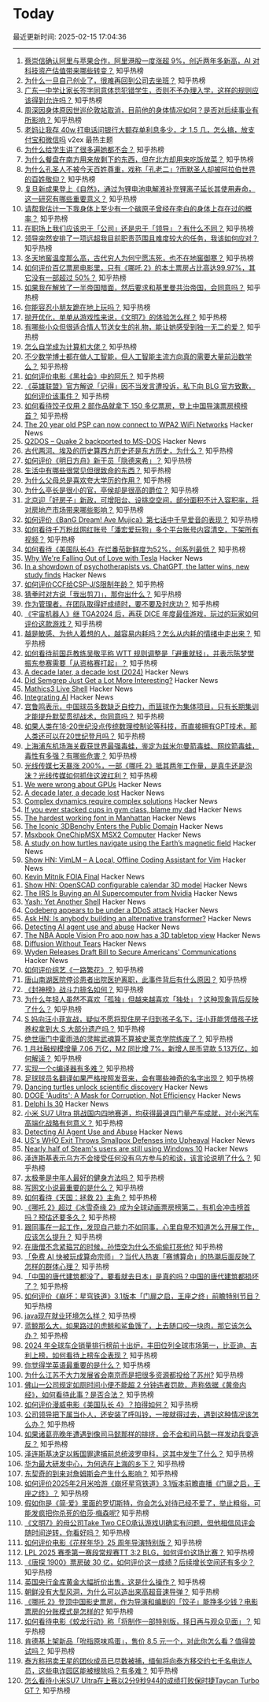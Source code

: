# Today

最近更新时间: 2025-02-15 17:04:36

--- 
1. [蔡崇信确认阿里与苹果合作，阿里港股一度涨超 9%，创近两年多新高，AI 对科技资产估值带来哪些转变？](https://www.zhihu.com/question/12120301753) 知乎热榜
2. [为什么一旦自己创业了，很难再回到公司去坐班？](https://www.zhihu.com/question/47342018) 知乎热榜
3. [广东一中学让家长签字同意体罚犯错学生，否则不予办理入学，这样的规则应该得到允许吗？](https://www.zhihu.com/question/12301157431) 知乎热榜
4. [周深因身体原因世巡伦敦站取消，目前他的身体情况如何？是否对后续事业有所影响？](https://www.zhihu.com/question/12287143009) 知乎热榜
5. [老妈让我存 40w,打电话问银行大额存单利息多少，才 1.5 几，怎么搞，放支付宝和微信吗](https://www.v2ex.com/t/1111619) v2ex 最热主题
6. [为什么给学生讲了很多遍她都不会？](https://www.zhihu.com/question/396530426) 知乎热榜
7. [为什么餐盘在南方用来放剩下的东西，但在北方却用来吃饭放菜？](https://www.zhihu.com/question/26724852) 知乎热榜
8. [为什么孔圣人不被今天百姓尊重，戏称「孔老二」?而默圣人却被阿拉伯世界的百姓敬仰？](https://www.zhihu.com/question/10849401132) 知乎热榜
9. [复旦新成果登上《自然》，通过为锂电池电解液补充锂离子延长其使用寿命，这一研究有哪些重要意义？](https://www.zhihu.com/question/12085211388) 知乎热榜
10. [请帮我估计一下我身体上至少有一个碳原子曾经在李白的身体上存在过的概率？](https://www.zhihu.com/question/11664079878) 知乎热榜
11. [在职场上我们应该忠于「公司」还是忠于「领导」？有什么不同？](https://www.zhihu.com/question/11687301983) 知乎热榜
12. [领导突然安排了一项远超我目前职责范围且难度较大的任务，我该如何应对？](https://www.zhihu.com/question/11422210191) 知乎热榜
13. [冬天地窖温度那么高，古代穷人为何宁愿冻死，也不在地窖御寒？](https://www.zhihu.com/question/6979494392) 知乎热榜
14. [如何评价百亿票房电影里，只有《哪吒 2》的本土票房占比高达99.97%，其它没有一部超过 50%？](https://www.zhihu.com/question/12261493929) 知乎热榜
15. [如果我在解放了一半帝国暗面，然后要求和基里曼共治帝国，会同意吗？](https://www.zhihu.com/question/757001493) 知乎热榜
16. [你能容忍小朋友跪在地上玩吗？](https://www.zhihu.com/question/11865754717) 知乎热榜
17. [抛开优化，单单从游戏性来说，《文明7》的体验怎么样？](https://www.zhihu.com/question/11554656302) 知乎热榜
18. [有哪些小众但很适合情人节送女生的礼物，能让她感受到独一无二的爱？](https://www.zhihu.com/question/11562397509) 知乎热榜
19. [怎么自学成为计算机大佬？](https://www.zhihu.com/question/664426087) 知乎热榜
20. [不少数学博士都在做人工智能，但人工智能主流方向真的需要大量前沿数学么？](https://www.zhihu.com/question/515063566) 知乎热榜
21. [如何评价电影《黑社会》中的阿乐？](https://www.zhihu.com/question/266177808) 知乎热榜
22. [《英雄联盟》官方解说「记得」因不当发言遭投诉，私下向 BLG 官方致歉，如何评价该事件？](https://www.zhihu.com/question/12218597921) 知乎热榜
23. [如何看待饺子仅用 2 部作品就拿下 150 多亿票房，登上中国导演票房榜榜首？](https://www.zhihu.com/question/12282274980) 知乎热榜
24. [The 20 year old PSP can now connect to WPA2 WiFi Networks](https://wololo.net/2025/02/14/the-20-year-old-psp-can-now-connect-to-wpa2-wifi-networks/) Hacker News
25. [Q2DOS – Quake 2 backported to MS-DOS](https://dk.toastednet.org/Q2DOS/) Hacker News
26. [古代两河、埃及的历史算西方历史还是东方历史，为什么？](https://www.zhihu.com/question/11667631343) 知乎热榜
27. [如何评价《明日方舟》新干员「隐德来希」？](https://www.zhihu.com/question/11709486986) 知乎热榜
28. [生活中有哪些很常见但很致命的东西？](https://www.zhihu.com/question/28406819) 知乎热榜
29. [为什么父母总是喜欢夸大学历的作用？](https://www.zhihu.com/question/662255036) 知乎热榜
30. [为什么亭长是很小的官，亭侯却是很高的爵位？](https://www.zhihu.com/question/11570888708) 知乎热榜
31. [北京迎「好房子」新政，可增阳台、设挑空空间，部分面积不计入容积率，将对房地产市场带来哪些影响？](https://www.zhihu.com/question/12139878224) 知乎热榜
32. [如何评价《BanG Dream! Ave Mujica》第七话中千早爱音的表现？](https://www.zhihu.com/question/12247077193) 知乎热榜
33. [如何看待千万粉丝网红账号「潘宏爱玩狗」多个平台账号内容清空，下架所有视频？](https://www.zhihu.com/question/12239248031) 知乎热榜
34. [如何看待《美国队长4》在烂番茄新鲜度为52%，创系列最低？](https://www.zhihu.com/question/12140498243) 知乎热榜
35. [Why We're Falling Out of Love with Tesla](https://worldcrunch.com/business-finance/tesla-sales-musk) Hacker News
36. [In a showdown of psychotherapists vs. ChatGPT, the latter wins, new study finds](https://fortune.com/well/2025/02/13/in-a-showdown-of-psychotherapists-vs-chatgpt-the-latter-wins-new-study-finds/) Hacker News
37. [如何评价CCF给CSP-J/S限制年龄？](https://www.zhihu.com/question/12124297264) 知乎热榜
38. [猜拳时对方说「我出剪刀」，那你出什么？](https://www.zhihu.com/question/11695666753) 知乎热榜
39. [作为管理者，在团队取得好成绩时，要不要及时庆功？](https://www.zhihu.com/question/9260357303) 知乎热榜
40. [《宇宙机器人》继 TGA2024 后，再获 DICE 年度最佳游戏，玩过的玩家如何评价这款游戏？](https://www.zhihu.com/question/12216807722) 知乎热榜
41. [越是敏感、为他人着想的人，越容易内耗吗？怎么从内耗的情绪中走出来？](https://www.zhihu.com/question/12072883399) 知乎热榜
42. [如何看待前国乒教练吴敬平称 WTT 规则调整是「避重就轻」，并表示陈梦樊振东参赛需要「从资格赛打起」？](https://www.zhihu.com/question/12287561001) 知乎热榜
43. [A decade later, a decade lost (2024)](https://meyerweb.com/eric/thoughts/2024/06/07/a-decade-later-a-decade-lost/) Hacker News
44. [Did Semgrep Just Get a Lot More Interesting?](https://fly.io/blog/semgrep-but-for-real-now/) Hacker News
45. [Mathics3 Live Shell](https://mathics3.github.io/Mathics3-live/) Hacker News
46. [Integrating AI](https://scott-fryxell.github.io/blog/AI-imagination/) Hacker News
47. [宫鲁鸣表示，中国球员多数缺乏自控力，而篮球作为集体项目，只有长期集训才能提升默契贯彻战术，你同意吗？](https://www.zhihu.com/question/12143065893) 知乎热榜
48. [如果人类在18-20世纪没点传统数理控制论等科技，而直接拥有GPT技术，那人类还可以在20世纪登月吗？](https://www.zhihu.com/question/12002266911) 知乎热榜
49. [上海浦东机场海关截获世界最强毒蛙，鉴定为兹米尔曼箭毒蛙、网纹箭毒蛙，毒性有多强？有哪些危害？](https://www.zhihu.com/question/12158781111) 知乎热榜
50. [光线传媒七天暴涨 200%，一部《哪吒 2》抵其两年工作量，是真牛还是泡沫？光线传媒如何抓住这波红利？](https://www.zhihu.com/question/12195707729) 知乎热榜
51. [We were wrong about GPUs](https://fly.io/blog/wrong-about-gpu/) Hacker News
52. [A decade later, a decade lost](https://meyerweb.com/eric/thoughts/2024/06/07/a-decade-later-a-decade-lost/) Hacker News
53. [Complex dynamics require complex solutions](https://mathstodon.xyz/@tao/113873092369347147) Hacker News
54. [If you ever stacked cups in gym class, blame my dad](https://defector.com/if-you-ever-stacked-cups-in-gym-class-blame-my-dad) Hacker News
55. [The hardest working font in Manhattan](https://aresluna.org/the-hardest-working-font-in-manhattan/) Hacker News
56. [The Iconic 3DBenchy Enters the Public Domain](https://www.nti-group.com/home/information/news/3dbenchy/) Hacker News
57. [Msxbook OneChipMSX MSX2 Computer](https://www.tindie.com/products/cycle/msxbook-onechipmsx-msx2-computer/) Hacker News
58. [A study on how turtles navigate using the Earth’s magnetic field](https://www.unc.edu/posts/2025/02/12/dancing-turtles-unlock-scientific-discovery/) Hacker News
59. [Show HN: VimLM – A Local, Offline Coding Assistant for Vim](https://github.com/JosefAlbers/VimLM) Hacker News
60. [Kevin Mitnik FOIA Final](https://vault.fbi.gov/kevin-mitnick/kevin-mitnick-part-01-final/view) Hacker News
61. [Show HN: OpenSCAD configurable calendar 3D model](https://chrastecky.dev/3d-printing/open-scad-configurable-calendar-3d-model) Hacker News
62. [The IRS Is Buying an AI Supercomputer from Nvidia](https://theintercept.com/2025/02/14/irs-ai-nvidia-tax/) Hacker News
63. [Yash: Yet Another Shell](https://github.com/magicant/yash) Hacker News
64. [Codeberg appears to be under a DDoS attack](https://status.codeberg.eu/status/codeberg) Hacker News
65. [Ask HN: Is anybody building an alternative transformer?](https://news.ycombinator.com/item?id=43052427) Hacker News
66. [Detecting AI agent use and abuse](https://stytch.com/blog/detecting-ai-agent-use-abuse/) Hacker News
67. [The NBA Apple Vision Pro app now has a 3D tabletop view](https://www.uploadvr.com/nba-apple-vision-pro-app-tabletop-view/) Hacker News
68. [Diffusion Without Tears](https://baincapitalventures.notion.site/Diffusion-Without-Tears-14e1469584c180deb0a9ed9aa6ff7a4c) Hacker News
69. [Wyden Releases Draft Bill to Secure Americans' Communications](https://www.wyden.senate.gov/news/press-releases/wyden-releases-draft-bill-to-secure-americans-communications-against-foreign-surveillance-demands) Hacker News
70. [如何评价综艺《一路繁花》？](https://www.zhihu.com/question/9263012420) 知乎热榜
71. [唐山南湖医院停诊患者出院医护离职，此事件背后有什么原因？](https://www.zhihu.com/question/11699617232) 知乎热榜
72. [《封神榜》战斗力排名如何？](https://www.zhihu.com/question/22929124) 知乎热榜
73. [为什么年轻人虽然不喜欢「孤独」但越来越喜欢「独处」？这种现象背后反映了什么？](https://www.zhihu.com/question/12013674859) 知乎热榜
74. [S 妈向汪小菲宣战，疑似不愿将现住房子归到孩子名下，汪小菲能凭借孩子抚养权拿到大 S 大部分遗产吗？](https://www.zhihu.com/question/12209672822) 知乎热榜
75. [绝世唐门中霍雨浩的灵眸武魂算不算被史莱克学院练废了？](https://www.zhihu.com/question/10807258110) 知乎热榜
76. [1 月社融规模增量 7.06 万亿，M2 同比增 7%，新增人民币贷款 5.13万亿，如何解读？](https://www.zhihu.com/question/12231920011) 知乎热榜
77. [实现一个c编译器有多难？](https://www.zhihu.com/question/63728844) 知乎热榜
78. [足球球员名翻译如果严格按照发音来，会有哪些神奇的名字出现？](https://www.zhihu.com/question/444833919) 知乎热榜
79. [Dancing turtles unlock scientific discovery](https://www.unc.edu/posts/2025/02/12/dancing-turtles-unlock-scientific-discovery/) Hacker News
80. [DOGE 'Audits': A Mask for Corruption, Not Efficiency](https://medium.com/less-than-a-minute/doge-audits-a-mask-for-corruption-not-efficiency-3668b846a364) Hacker News
81. [Delphi Is 30](https://blog.marcocantu.com/blog/2025-february-delphi-is-30.html) Hacker News
82. [小米 SU7 Ultra 挑战国内四地赛道，均获得最速四门量产车成就，对小米汽车高端化战略有何意义？](https://www.zhihu.com/question/12190927407) 知乎热榜
83. [Detecting AI Agent Use and Abuse](https://stytch.com/blog/detecting-ai-agent-use-abuse/) Hacker News
84. [US's WHO Exit Throws Smallpox Defenses into Upheaval](https://www.nytimes.com/2025/02/12/health/smallpox-who-cdc-bioweapons.html) Hacker News
85. [Nearly half of Steam's users are still using Windows 10](https://www.pcguide.com/news/nearly-half-of-steams-users-are-still-using-windows-10-with-end-of-life-fast-approaching/) Hacker News
86. [泽连斯基表示乌方不会接受任何没有乌方参与的和谈，该言论说明了什么？](https://www.zhihu.com/question/12185583805) 知乎热榜
87. [太极拳是中年人最好的健身方法吗？](https://www.zhihu.com/question/10711004866) 知乎热榜
88. [写网文小说最重要的是什么？](https://www.zhihu.com/question/11695998794) 知乎热榜
89. [如何看待《天国：拯救 2》主角？](https://www.zhihu.com/question/11507632008) 知乎热榜
90. [《哪吒 2》超过《冰雪奇缘 2》成为全球动画票房榜第二，有机会冲击榜首吗？预估还要多久？](https://www.zhihu.com/question/12242237476) 知乎热榜
91. [跟同事在一起工作，发现自己能力不如同事，心里自卑不知道怎么开展工作，应该怎么提升？](https://www.zhihu.com/question/11711763641) 知乎热榜
92. [在唐僧不念紧箍咒的时候，孙悟空为什么不偷偷打死他?](https://www.zhihu.com/question/11923568898) 知乎热榜
93. [「免费 AI 快被玩成算命宗师」？当代人热衷「赛博算命」的热潮后面反映了怎样的群体心理？](https://www.zhihu.com/question/11905282163) 知乎热榜
94. [「中国的唐代建筑都没了，要看就去日本」是真的吗？中国的唐代建筑都损坏了？](https://www.zhihu.com/question/498289773) 知乎热榜
95. [如何评价《崩坏：星穹铁道》3.1版本「门扉之启，王座之终」前瞻特别节目？](https://www.zhihu.com/question/11837618909) 知乎热榜
96. [java现在就业环境怎么样？](https://www.zhihu.com/question/632965271) 知乎热榜
97. [蓝鲸那么大，如果路过的虎鲸和鲨鱼饿了，上去随口咬一块肉，那它该怎么办？](https://www.zhihu.com/question/11998317097) 知乎热榜
98. [2024 年全球车企销量排行榜前十出炉，丰田位列全球市场第一，比亚迪、吉利上榜，如何看待上榜车企表现？](https://www.zhihu.com/question/11412505812) 知乎热榜
99. [你觉得学英语最重要的是什么？](https://www.zhihu.com/question/3476547569) 知乎热榜
100. [为什么江苏不大力发展省会南京而是把很多资源都投给了苏州?](https://www.zhihu.com/question/11936139796) 知乎热榜
101. [佛山一公司规定如厕时间小便不能超 2 分钟违者罚款，声称依据《黄帝内经》，如何看待此事？是否合法？](https://www.zhihu.com/question/12190914763) 知乎热榜
102. [如何评价漫威电影《美国队长 4》？拍得如何？](https://www.zhihu.com/question/12038804001) 知乎热榜
103. [公司领导把下属当仆人，还安装了呼叫铃，一按就得过去，遇到这种情况该怎么办？](https://www.zhihu.com/question/11506253436) 知乎热榜
104. [如果诸葛亮晚年遭遇到像司马懿那样的排挤，会不会和司马懿一样发动兵变造反？](https://www.zhihu.com/question/11550030344) 知乎热榜
105. [泽连斯基决定以叛国罪逮捕前总统波罗申科，这其中发生了什么？](https://www.zhihu.com/question/12112873878) 知乎热榜
106. [华为最大研发中心，为何选在上海的乡下？](https://www.zhihu.com/question/643187886) 知乎热榜
107. [东契奇的到来对詹姆斯会产生什么影响？](https://www.zhihu.com/question/11128702519) 知乎热榜
108. [如何评价2025年2月米哈游《崩坏星穹铁道》3.1版本前瞻直播《门扉之启，王座之终》？](https://www.zhihu.com/question/12187104729) 知乎热榜
109. [假如你是《简·爱》里面的罗切斯特，你会怎么对待已经不爱了，举止粗俗，可能发疯把你杀死的伯莎·梅森呢?](https://www.zhihu.com/question/549918568) 知乎热榜
110. [《文明7》的母公司Take Two CEO承认游戏UI确实有问题，但他相信风评会随时间逆转，你看好吗？](https://www.zhihu.com/question/12138371459) 知乎热榜
111. [如何评价电影《花样年华》25 周年导演特别版？](https://www.zhihu.com/question/12198266821) 知乎热榜
112. [LPL 2025 赛季第一赛段常规赛TT 3:2 BLG，如何评价这场比赛？](https://www.zhihu.com/question/12226193850) 知乎热榜
113. [《唐探 1900》票房破 30 亿，如何评价这一成绩？后续增长空间还有多少？](https://www.zhihu.com/question/12146599564) 知乎热榜
114. [英国央行金库黄金大幅折价出售，这是什么操作？](https://www.zhihu.com/question/11462176095) 知乎热榜
115. [朝鲜没有大型风洞，为什么可以造出来高超音速导弹？](https://www.zhihu.com/question/11293449700) 知乎热榜
116. [《哪吒 2》登顶中国影史票房，作为导演和编剧的「饺子」能挣多少钱？电影票房的分账模式是怎样的?](https://www.zhihu.com/question/11498741512) 知乎热榜
117. [如何看待电影《蛟龙行动》称「将制作一部特别版，择日再与观众见面」？](https://www.zhihu.com/question/12219927617) 知乎热榜
118. [肯德基上架新品「吮指原味鸡蛋」，售价 8.5 元一个，对此你怎么看？值得尝试吗？](https://www.zhihu.com/question/11837972599) 知乎热榜
119. [泰方称拐卖王星的团伙成员已尽数被捕，缅甸将向泰方移交约七千名电诈人员，这些电诈园区能被根除吗？有多难？](https://www.zhihu.com/question/12181032901) 知乎热榜
120. [怎么看待小米SU7 Ultra在上赛以2分9秒944的成绩打败保时捷Taycan Turbo GT？](https://www.zhihu.com/question/12186403216) 知乎热榜
